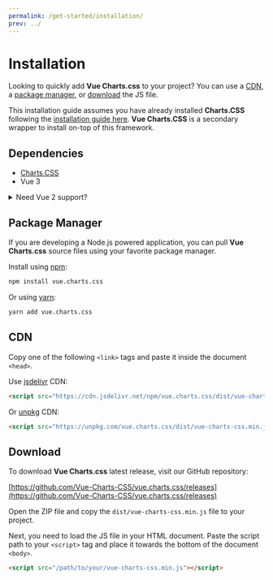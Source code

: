 ```yaml
---
permalink: /get-started/installation/
prev: ../
---
```


# Installation

Looking to quickly add **Vue Charts.css** to your project? You can use a [CDN](#cdn), a [package manager](#package-manager), or [download](#download) the JS file.

This installation guide assumes you have already installed **Charts.CSS** following the [installation guide here](https://chartscss.org/docs/installation/). **Vue Charts.CSS** is a secondary wrapper to install on-top of this framework.

## Dependencies

+ [Charts.CSS](https://github.com/ChartsCSS/charts.css)
+ Vue 3

<details><summary>Need Vue 2 support?</summary>

Vue Charts CSS is built for Vue 3, however you can still use the Vue 2 supported version of Vue Charts CSS by locking to the `1.x.x` versions of the package.

Make sure your `package.json` file has the following:

```json
"dependencies": {
  "vue.charts.css": "^1.0.1"
}
```

Vue 2 is supported under the `vue2` branch and `1.x.x` versions of the package. However, it is highly recommended upgrading to Vue 3 for long-term support.
</details>

## Package Manager

If you are developing a Node.js powered application, you can pull **Vue Charts.css** source files using your favorite package manager.

Install using [npm](https://www.npmjs.com/package/vue.charts.css):

```bash
npm install vue.charts.css
```

Or using [yarn](https://classic.yarnpkg.com/en/package/vue.charts.css):

```bash
yarn add vue.charts.css
```

## CDN

Copy one of the following `<link>` tags and paste it inside the document `<head>`.

Use [jsdelivr](https://www.jsdelivr.com/package/npm/vue.charts.css) CDN:

```html
<script src="https://cdn.jsdelivr.net/npm/vue.charts.css/dist/vue-charts-css.min.js"></script>
```

Or [unpkg](https://unpkg.com/browse/vue.charts.css/) CDN:

```html
<script src="https://unpkg.com/vue.charts.css/dist/vue-charts-css.min.js"></script>
```

## Download

To download **Vue Charts.css** latest release, visit our GitHub repository:

[https://github.com/Vue-Charts-CSS/vue.charts.css/releases](https://github.com/Vue-Charts-CSS/vue.charts.css/releases)

Open the ZIP file and copy the `dist/vue-charts-css.min.js` file to your project.

Next, you need to load the JS file in your HTML document. Paste the script path to your `<script>` tag and place it towards the bottom of the document `<body>`.

```html
<script src="/path/to/your/vue-charts-css.min.js"></script>
```
